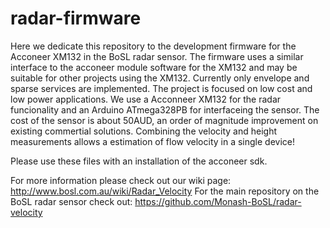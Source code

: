# radar-firmware
Here we dedicate this repository to the development firmware for the Acconeer XM132 in the BoSL radar sensor. 
The firmware uses a similar interface to the acconeer module software for the XM132 and may be suitable for other projects using the XM132.
Currently only envelope and sparse services are implemented.
The project is focused on low cost and low power applications. We use a Acconneer XM132 for the radar funcionality and an Arduino ATmega328PB for interfaceing the sensor.
The cost of the sensor is about 50AUD, an order of magnitude improvement on existing commertial solutions. 
Combining the velocity and height measurements allows a estimation of flow velocity in a single device!

Please use these files with an installation of the acconeer sdk. 

For more information please check out our wiki page: http://www.bosl.com.au/wiki/Radar_Velocity
For the main repository on the BoSL radar sensor check out: https://github.com/Monash-BoSL/radar-velocity
